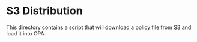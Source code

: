 # S3 Distribution

This directory contains a script that will download a policy file from S3 and load it into OPA.

